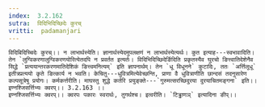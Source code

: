 ```yaml
---
index:  3.2.162
sutra:  विदिभिदिच्छिदेः कुरच्
vritti:  padamanjari
---
```


	विदिबिदिच्चिदेः कुरच्।। न लाभार्थस्येति। ज्ञानार्थस्येदमुपलक्षणं न लाभार्थस्येत्यर्थः। कुत इत्याह---स्वभावादिति। तेन `लुग्विकरणालुग्विकरणयोरित्येतदपि न प्रवर्तत इत्यर्तः। विदिभिदिच्छिदेर्ङिदिति प्रकृतस्यैव घुरचो ङित्त्वातिदेशेनैव सिद्धे `प्रत्ययान्तरकरणमातिदेशिकं ङित्त्वमनित्यम्` इति ज्ञापनार्थम्। तेन `धू विधूनने` कुटादिः, ततः `अर्त्तिलूधू` इतीत्रप्रत्ययो कृते ङित्कार्य न भवति। केचितु---धुवित्रमित्येवेच्छन्ति, प्राणा वै धुवित्राणीति छान्दसं तदनुसारेण कल्पसूत्रेषु प्रयोगः। कर्मकर्त्तरीति। माघस्तु शुद्धे कर्तरि प्रयुङ्क्ते---`गुरुमत्सरच्छिदुरया दुरयाचितमङ्गना` इति।।
	इण्नश्जिसर्त्तिभ्यः क्वरप्।। 3.2.163 ।। 
	इण्नश्जिसर्त्तिभ्यः क्वरप्।। क्वरपः पकारः स्वरार्थः, तुगर्थश्च। इत्वरीति। `टिड्ढाणञ्` इत्यादिना ङीप्।।
